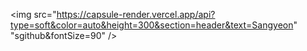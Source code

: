 <img src="https://capsule-render.vercel.app/api?type=soft&color=auto&height=300&section=header&text=Sangyeon" "sgithub&fontSize=90" />
